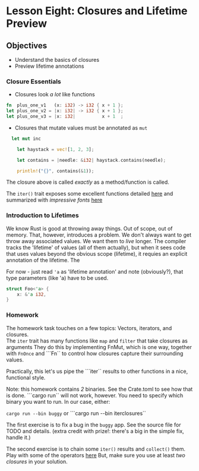# Lesson Eight: Closures and Lifetime Preview 

## Objectives 

- Understand the basics of closures
- Preview lifetime annotations 

### Closure Essentials   
- Closures look *a lot* like functions
```rust
fn  plus_one_v1   (x: i32) -> i32 { x + 1 };
let plus_one_v2 = |x: i32| -> i32 { x + 1 };
let plus_one_v3 = |x: i32|          x + 1  ;
``` 

- Closures that mutate values must be annotated as ```mut``` 
```rust
  let mut inc 
```

```rust
    let haystack = vec![1, 2, 3];

    let contains = |needle: &i32| haystack.contains(needle);

    println!("{}", contains(&1));
```

The closure above is called *exactly* as a method/function is called.

The ```iter()``` trait exposes some excellent functions detailed [here](https://doc.rust-lang.org/std/iter/trait.Iterator.html#provided-methods)
and summarized with *impressive fonts* [here](https://danielkeep.github.io/itercheat_baked.html)


### Introduction to Lifetimes

We know Rust is good at throwing away things.  Out of scope, out of memory.  That, however, introduces a problem.  We don't always want to get throw away associated values.  We want them to *live* longer.  The compiler tracks the 'lifetime' of values (all of them actually), but when it sees code that uses values beyond the obvious scope (lifetime), it requies an explicit annotation of the lifetime.  The  

For now - just read ```'a``` as 'lifetime annotation' and note (obviously?), that type parameters (like 'a) have to be used. 
```rust
struct Foo<'a> {
    x: &'a i32,
}
```

### Homework

The homework task touches on a few topics: Vectors, iterators, and closures.  
The ```iter``` trait has many functions like ```map``` and ```filter``` that take closures as arguments 
They do this by implementing FnMut, which is one way, together with ```FnOnce``` and ```Fn`` to control how closures capture their surrounding values.  

Practically, this let's us pipe the ```iter`` results to other functions in a nice, functional style.  

Note: this homework contains *2* binaries.  See the Crate.toml to see how that is done.  ```cargo run`` will not work, however.  You need to specify
which binary you want to run.  In our case, either:

```cargo run --bin buggy```
or
```cargo run --bin iterclosures``

The first exercise is to fix a bug in the ```buggy``` app.  See the source file for TODO and details. (extra credit with prize!: there's a big in the simple fix, handle it.)

The second exercise is to chain some ```iter()``` results and ```collect()``` them.  Play with some of the operators [here](https://danielkeep.github.io/itercheat_baked.html)
But, make sure you use at least *two closures* in your solution.



